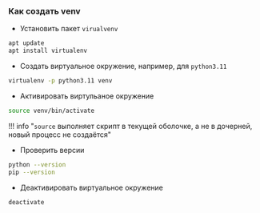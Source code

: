 ### Как создать venv

- Установить пакет `virualvenv`
```bash
apt update
apt install virtualenv
```
- Создать виртуальное окружение, например, для `python3.11`
```bash
virtualenv -p python3.11 venv
```
- Активировать виртульаное окружение
```bash
source venv/bin/activate
```

!!! info "`source` выполняет скрипт в текущей оболочке, а не в дочерней, новый процесс не создаётся"

- Проверить версии
```bash
python --version    
pip --version     
```
- Деактивировать виртуальное окружение
```bash
deactivate
```